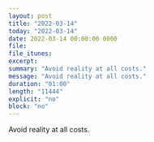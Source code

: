 ```yaml
---
layout: post
title: "2022-03-14"
today: "2022-03-14"
date: 2022-03-14 00:00:00 0000
file:
file_itunes:
excerpt:
summary: "Avoid reality at all costs."
message: "Avoid reality at all costs."
duration: "01:00"
length: "11444"
explicit: "no"
block: "no"
---
```

Avoid reality at all costs.


